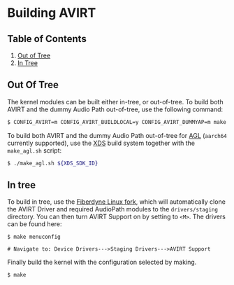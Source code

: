 Building AVIRT
===================================

## Table of Contents
1. [Out of Tree](#out-of-tree)	
2. [In Tree](#in-tree)

<a name="out-of-tree"/>

## Out Of Tree

The kernel modules can be built either in-tree, or out-of-tree.
To build both AVIRT and the dummy Audio Path out-of-tree, use the following command:

```sh
$ CONFIG_AVIRT=m CONFIG_AVIRT_BUILDLOCAL=y CONFIG_AVIRT_DUMMYAP=m make -C /lib/modules/$(uname -r)/build/ M=$(pwd)
```

To build both AVIRT and the dummy Audio Path out-of-tree for [AGL](http://docs.automotivelinux.org/) (`aarch64` currently supported), use the [XDS](http://docs.automotivelinux.org/docs/devguides/en/dev/reference/xds/part-1/0_Abstract.html) build system together with the `make_agl.sh` script:

```sh
$ ./make_agl.sh ${XDS_SDK_ID}
```

<a name="in-tree"/>

## In tree


To build in tree, use the [Fiberdyne Linux fork](https://github.com/fiberdyne/linux), which will automatically clone the AVIRT Driver and required AudioPath modules to the `drivers/staging` directory. You can then turn AVIRT Support on by setting to `<M>`. The drivers can be found here:
```
$ make menuconfig

# Navigate to: Device Drivers--->Staging Drivers--->AVIRT Support
```
Finally build the kernel with the configuration selected by making.
```
$ make
```